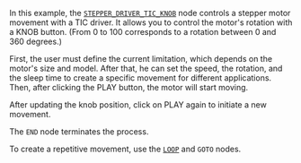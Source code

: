<!--- Add SEO here --->

In this example, the [`STEPPER_DRIVER_TIC_KNOB`](https://github.com/flojoy-io/nodes/blob/main/INSTRUMENTS/STEPPER_MOTOR/STEPPER_DRIVER_TIC_KNOB/STEPPER_DRIVER_TIC_KNOB.py) node controls a stepper motor movement with a TIC driver. It allows you to control the motor's rotation with a KNOB button. (From 0 to 100 corresponds to a rotation between 0 and 360 degrees.)

First, the user must define the current limitation, which depends on the motor's size and model. After that, he can set the speed, the rotation, and the sleep time to create a specific movement for different applications. Then, after clicking the PLAY button, the motor will start moving.

After updating the knob position, click on PLAY again to initiate a new movement.

The `END` node terminates the process.

To create a repetitive movement, use the [`LOOP`](https://github.com/flojoy-io/nodes/blob/main/LOGIC_GATES/LOOPS/LOOP/LOOP.py) and `GOTO` nodes. 


